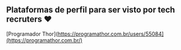 ## Plataformas de perfil para ser visto por tech recruters ❤️

[Programador Thor](https://programathor.com.br/users/55084](https://programathor.com.br/)
